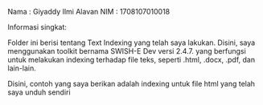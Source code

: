 Nama : Giyaddy Ilmi Alavan
NIM : 1708107010018

Informasi singkat:

Folder ini berisi tentang Text Indexing yang telah saya lakukan. Disini, saya menggunakan toolkit
bernama SWISH-E Dev versi 2.4.7. yang berfungsi untuk melakukan indexing terhadap file teks, seperti
.html, .docx, .pdf, dan lain-lain.

Disini, contoh yang saya berikan adalah indexing untuk file html yang telah saya unduh sendiri

